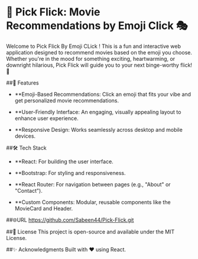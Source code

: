 # 🎥 Pick Flick: Movie Recommendations by Emoji Click 🎭
Welcome to Pick Flick By Emoji CLick ! This is a fun and interactive web application designed to recommend movies based on the emoji you choose. Whether you're in the mood for something exciting, heartwarming, or downright hilarious, Pick Flick will guide you to your next binge-worthy flick! 🍿

##🌟 Features
- **Emoji-Based Recommendations: Click an emoji that fits your vibe and get personalized movie recommendations.

- **User-Friendly Interface: An engaging, visually appealing layout to enhance user experience.

- **Responsive Design: Works seamlessly across desktop and mobile devices.

##🛠️ Tech Stack
- **React: For building the user interface.

- **Bootstrap: For styling and responsiveness.

- **React Router: For navigation between pages (e.g., "About" or "Contact").

- **Custom Components: Modular, reusable components like the MovieCard and Header.

##🌐URL https://github.com/Sabeen44/Pick-Flick.git

##📜 License
This project is open-source and available under the MIT License.

##✨ Acknowledgments
Built with ❤️ using React.
